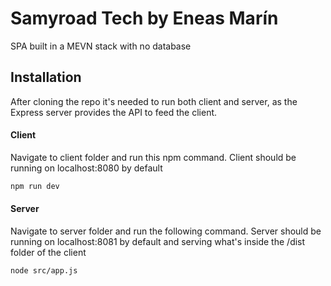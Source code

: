 # Samyroad Tech by Eneas Marín

SPA built in a MEVN stack with no database

## Installation

After cloning the repo it's needed to run both client and server, as the Express server provides the API to feed the client. 


#### Client
Navigate to client folder and run this npm command. Client should be running on localhost:8080 by default

```bash
npm run dev
```

#### Server
Navigate to server folder and run the following command. Server should be running on localhost:8081 by default and serving what's inside the /dist folder of the client

```bash
node src/app.js
```


